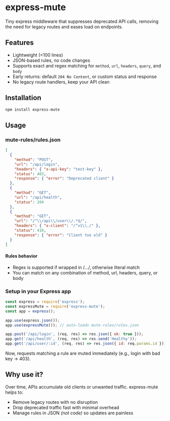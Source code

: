 # express-mute

Tiny express middleware that suppresses deprecated API calls, removing the need for legacy routes and eases load on endpoints.

## Features

- Lightweight (<100 lines)
- JSON-based rules, no code changes
- Supports exact and regex matching for `method`, `url`, `headers`, `query`, and `body`
- Early returns: default `204 No Content`, or custom status and response
- No legacy route handlers, keep your API clean

## Installation

```bash
npm install express-mute
```

## Usage

### mute-rules/rules.json

```json
[
  {
    "method": "POST",
    "url": "/api/login",
    "headers": { "x-api-key": "test-key" },
    "status": 403,
    "response": { "error": "Deprecated client" }
  },
  {
    "method": "GET",
    "url": "/api/health",
    "status": 204
  },
  {
    "method": "GET",
    "url": "/^\\/api\\/user\\/.*$/",
    "headers": { "x-client": "/^v1\\./" },
    "status": 410,
    "response": { "error": "Client too old" }
  }
]
```

#### Rules behavior

* Regex is supported if wrapped in /.../, otherwise literal match
* You can match on any combination of method, url, headers, query, or body

### Setup in your Express app

```js
const express = require('express');
const expressMute = require('express-mute');
const app = express();

app.use(express.json());
app.use(expressMute()); // auto-loads mute-rules/rules.json

app.post('/api/login', (req, res) => res.json({ ok: true }));
app.get('/api/health', (req, res) => res.send('Healthy'));
app.get('/api/user/:id', (req, res) => res.json({ id: req.params.id }));
```

Now, requests matching a rule are muted immediately (e.g., login with bad key → 403).

## Why use it?

Over time, APIs accumulate old clients or unwanted traffic. express-mute helps to:
* Remove legacy routes with no disruption
* Drop deprecated traffic fast with minimal overhead
* Manage rules in JSON _(not code)_ so updates are painless
